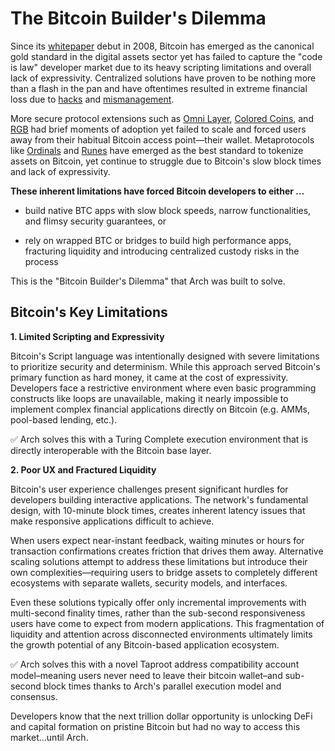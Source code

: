 # The Bitcoin Builder's Dilemma

Since its [whitepaper](https://bitcoin.org/bitcoin.pdf) debut in 2008, Bitcoin has emerged as the canonical gold standard in the digital assets sector yet has failed to capture the "code is law" developer market due to its heavy scripting limitations and overall lack of expressivity. Centralized solutions have proven to be nothing more than a flash in the pan and have oftentimes resulted in extreme financial loss due to [hacks](https://archive.nytimes.com/dealbook.nytimes.com/2014/02/28/mt-gox-files-for-bankruptcy/) and [mismanagement](https://www.afslaw.com/services/metaverse-blockchain-digital-assets/crypto-blockchain-bankruptcy/celsius-bankruptcy). 

More secure protocol extensions such as [Omni Layer](https://www.omnilayer.org/), [Colored Coins](https://www.fool.com/terms/c/colored-coins/), and [RGB](https://www.rgbfaq.com/) had brief moments of adoption yet failed to scale and forced users away from their habitual Bitcoin access point—their wallet. Metaprotocols like [Ordinals](https://docs.ordinals.com/) and [Runes](https://docs.ordinals.com/runes.html) have emerged as the best standard to tokenize assets on Bitcoin, yet continue to struggle due to Bitcoin's slow block times and lack of expressivity.

**These inherent limitations have forced Bitcoin developers to either …**



* build native BTC apps with slow block speeds, narrow functionalities, and flimsy security guarantees, or 

* rely on wrapped BTC or bridges to build high performance apps, fracturing liquidity and introducing centralized custody risks in the process

This is the "Bitcoin Builder's Dilemma" that Arch was built to solve.


## Bitcoin's Key Limitations

**1. Limited Scripting and Expressivity**

Bitcoin's Script language was intentionally designed with severe limitations to prioritize security and determinism. While this approach served Bitcoin's primary function as hard money, it came at the cost of expressivity. Developers face a restrictive environment where even basic programming constructs like loops are unavailable, making it nearly impossible to implement complex financial applications directly on Bitcoin (e.g. AMMs, pool-based lending, etc.).

✅ Arch solves this with a Turing Complete execution environment that is directly interoperable with the Bitcoin base layer.

**2. Poor UX and Fractured Liquidity**

Bitcoin's user experience challenges present significant hurdles for developers building interactive applications. The network's fundamental design, with 10-minute block times, creates inherent latency issues that make responsive applications difficult to achieve. 

When users expect near-instant feedback, waiting minutes or hours for transaction confirmations creates friction that drives them away. Alternative scaling solutions attempt to address these limitations but introduce their own complexities—requiring users to bridge assets to completely different ecosystems with separate wallets, security models, and interfaces. 

Even these solutions typically offer only incremental improvements with multi-second finality times, rather than the sub-second responsiveness users have come to expect from modern applications. This fragmentation of liquidity and attention across disconnected environments ultimately limits the growth potential of any Bitcoin-based application ecosystem.

✅ Arch solves this with a novel Taproot address compatibility account model–meaning users never need to leave their bitcoin wallet–and sub-second block times thanks to Arch's parallel execution model and consensus.

Developers know that the next trillion dollar opportunity is unlocking DeFi and capital formation on pristine Bitcoin but had no way to access this market…until Arch.
